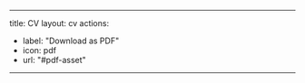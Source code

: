 
---
title: CV
layout: cv
actions:
  - label: "Download as PDF"
  - icon: pdf
  - url: "#pdf-asset"
---
